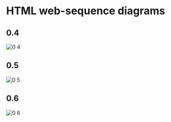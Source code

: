 # HTML web-sequence diagrams

## 0.4

![0 4](https://user-images.githubusercontent.com/100543895/158882088-853d795e-e2bf-45f5-8073-f3d4a081b6c1.png)

## 0.5

![0 5](https://user-images.githubusercontent.com/100543895/158882106-c763c6f3-2525-4b2f-bbcd-3f0e403d0388.png)

## 0.6

![0 6](https://user-images.githubusercontent.com/100543895/158882109-36269e10-e70b-4663-903e-4733fcc2b883.png)
